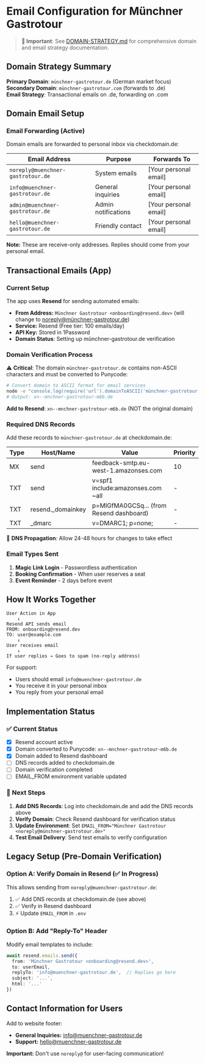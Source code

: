 # Email Configuration for Münchner Gastrotour

> **📜 Important**: See [DOMAIN-STRATEGY.md](./DOMAIN-STRATEGY.md) for comprehensive domain and email strategy documentation.

## Domain Strategy Summary

**Primary Domain**: `münchner-gastrotour.de` (German market focus)  
**Secondary Domain**: `münchner-gastrotour.com` (forwards to .de)  
**Email Strategy**: Transactional emails on .de, forwarding on .com  

## Domain Email Setup

### Email Forwarding (Active)
Domain emails are forwarded to personal inbox via checkdomain.de:

| Email Address | Purpose | Forwards To |
|---------------|---------|-------------|
| `noreply@muenchner-gastrotour.de` | System emails | [Your personal email] |
| `info@muenchner-gastrotour.de` | General inquiries | [Your personal email] |
| `admin@muenchner-gastrotour.de` | Admin notifications | [Your personal email] |
| `hello@muenchner-gastrotour.de` | Friendly contact | [Your personal email] |

**Note:** These are receive-only addresses. Replies should come from your personal email.

## Transactional Emails (App)

### Current Setup
The app uses **Resend** for sending automated emails:
- **From Address:** `Münchner Gastrotour <onboarding@resend.dev>` (will change to noreply@münchner-gastrotour.de)
- **Service:** Resend (Free tier: 100 emails/day)
- **API Key:** Stored in 1Password
- **Domain Status**: Setting up münchner-gastrotour.de verification

### Domain Verification Process

⚠️ **Critical**: The domain `münchner-gastrotour.de` contains non-ASCII characters and must be converted to Punycode:

```bash
# Convert domain to ASCII format for email services
node -e "console.log(require('url').domainToASCII('münchner-gastrotour.de'))"
# Output: xn--mnchner-gastrotour-m6b.de
```

**Add to Resend**: `xn--mnchner-gastrotour-m6b.de` (NOT the original domain)

### Required DNS Records

Add these records to `münchner-gastrotour.de` at checkdomain.de:

| Type | Host/Name | Value | Priority |
|------|-----------|-------|----------|
| MX | send | feedback-smtp.eu-west-1.amazonses.com | 10 |
| TXT | send | v=spf1 include:amazonses.com ~all | - |
| TXT | resend._domainkey | p=MIGfMA0GCSq... (from Resend dashboard) | - |
| TXT | _dmarc | v=DMARC1; p=none; | - |

🔄 **DNS Propagation**: Allow 24-48 hours for changes to take effect

### Email Types Sent
1. **Magic Link Login** - Passwordless authentication
2. **Booking Confirmation** - When user reserves a seat
3. **Event Reminder** - 2 days before event

## How It Works Together

```
User Action in App
    ↓
Resend API sends email
FROM: onboarding@resend.dev
TO: user@example.com
    ↓
User receives email
    ↓
If user replies → Goes to spam (no-reply address)
```

For support:
- Users should email `info@muenchner-gastrotour.de`
- You receive it in your personal inbox
- You reply from your personal email

## Implementation Status

### ✅ Current Status
- [x] Resend account active
- [x] Domain converted to Punycode: `xn--mnchner-gastrotour-m6b.de`
- [x] Domain added to Resend dashboard
- [ ] DNS records added to checkdomain.de
- [ ] Domain verification completed
- [ ] EMAIL_FROM environment variable updated

### 🎡 Next Steps
1. **Add DNS Records**: Log into checkdomain.de and add the DNS records above
2. **Verify Domain**: Check Resend dashboard for verification status
3. **Update Environment**: Set `EMAIL_FROM="Münchner Gastrotour <noreply@münchner-gastrotour.de>"`
4. **Test Email Delivery**: Send test emails to verify configuration

## Legacy Setup (Pre-Domain Verification)

### Option A: Verify Domain in Resend (✅ In Progress)
This allows sending from `noreply@muenchner-gastrotour.de`:
1. ✅ Add DNS records at checkdomain.de (see above)
2. ✅ Verify in Resend dashboard
3. ⚡ Update `EMAIL_FROM` in `.env`

### Option B: Add "Reply-To" Header
Modify email templates to include:
```typescript
await resend.emails.send({
  from: 'Münchner Gastrotour <onboarding@resend.dev>',
  to: userEmail,
  replyTo: 'info@muenchner-gastrotour.de',  // Replies go here
  subject: '...',
  html: '...'
})
```

## Contact Information for Users

Add to website footer:
- **General Inquiries:** info@muenchner-gastrotour.de
- **Support:** hello@muenchner-gastrotour.de

**Important:** Don't use `noreply@` for user-facing communication!